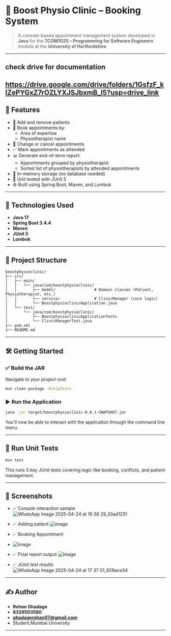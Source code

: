 # 🏥 Boost Physio Clinic – Booking System

> A console-based appointment management system developed in **Java** for the **7COM1025 – Programming for Software Engineers** module at the **University of Hertfordshire**.

---
## check drive for documentation
https://drive.google.com/drive/folders/1GsfzF_kIZePYGxZ7rOZLYXJSJbxmB_I5?usp=drive_link
--
## 🚀 Features

- 📇 Add and remove patients
- 📆 Book appointments by:
  - Area of expertise
  - Physiotherapist name
- 🔄 Change or cancel appointments
- ✅ Mark appointments as attended
- 📊 Generate end-of-term report:
  - Appointments grouped by physiotherapist
  - Sorted list of physiotherapists by attended appointments
- 🧠 In-memory storage (no database needed)
- 🧪 Unit tested with JUnit 5
- ⚙️ Built using Spring Boot, Maven, and Lombok

---

## 🧱 Technologies Used

- **Java 17**
- **Spring Boot 3.4.4**
- **Maven**
- **JUnit 5**
- **Lombok**

---

## 📁 Project Structure

```
boostphysioclinic/
├── src/
│   ├── main/
│   │   └── java/com/boostphysioclinic/
│   │       ├── model/                 # Domain classes (Patient, Physiotherapist, etc.)
│   │       ├── service/               # ClinicManager (core logic)
│   │       └── BoostphysioclinicApplication.java
│   └── test/
│       └── java/com/boostphysioclinic/
│           ├── BoostphysioclinicApplicationTests 
|           └── ClinicManagerTest.java
├── pom.xml
├── README.md
```

---

## 🛠️ Getting Started

### ✅ Build the JAR

Navigate to your project root:

```bash
mvn clean package -DskipTests
```

### ▶️ Run the Application

```bash
java -jar target/boostphysioclinic-0.0.1-SNAPSHOT.jar
```

You'll now be able to interact with the application through the command line menu.

---

## 🧪 Run Unit Tests

```bash
mvn test
```

This runs 5 key JUnit tests covering logic like booking, conflicts, and patient management.

---

## 📸 Screenshots

- ✅ Console interaction sample
  ![WhatsApp Image 2025-04-24 at 19 38 29_33ad1251](https://github.com/user-attachments/assets/05fe8bc1-f2bb-4c8c-adfe-8c5e72c832f1)
  
- ✅ Adding patient
  ![image](https://github.com/user-attachments/assets/ba6ccc09-abd4-46e5-a18d-eb2534687931)
  
- ✅ Booking Appointment
- ![image](https://github.com/user-attachments/assets/94baaf74-1538-43cf-a6a2-3736cf31cc27)

- ✅ Final report output
  ![image](https://github.com/user-attachments/assets/135baeee-a6df-4c8d-9b3b-a893554ff7ff)

- ✅ JUnit test results
  ![WhatsApp Image 2025-04-24 at 17 37 01_929ace34](https://github.com/user-attachments/assets/f2bbaec7-41f8-48ad-afa7-7a117890272a)

---

## ✍️ Author

- **Rohan Ghadage**
- **8329503580**
- **ghadagerohan07@gmail.com**
- Student,Mumbai University

---
